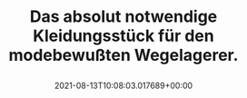 ---
date: '2021-08-13T10:08:03.017689+00:00'
found_at: '2014-12-16'
found_url: http://www.thorsschmiede.de/index.php?module=catalogue&action=article_single&articleID=3429
title: 'Das absolut notwendige Kleidungsstück für den modebewußten Wegelagerer.

  '
---
